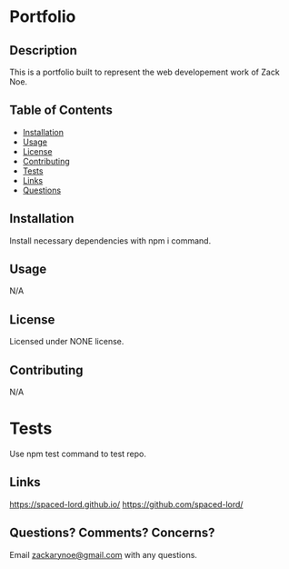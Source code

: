# Portfolio
## Description
This is a portfolio built to represent the web developement work of Zack Noe.

## Table of Contents
* [Installation](#installation)
* [Usage](#usage)
* [License](#license)
* [Contributing](#contributing)
* [Tests](#tests)
* [Links](#links)
* [Questions](#questions)

## Installation
Install necessary dependencies with npm i command.

## Usage
N/A

## License
Licensed under NONE license.

## Contributing
N/A

# Tests
Use npm test command to test repo.

## Links
https://spaced-lord.github.io/
https://github.com/spaced-lord/

## Questions? Comments? Concerns?
Email zackarynoe@gmail.com with any questions.
